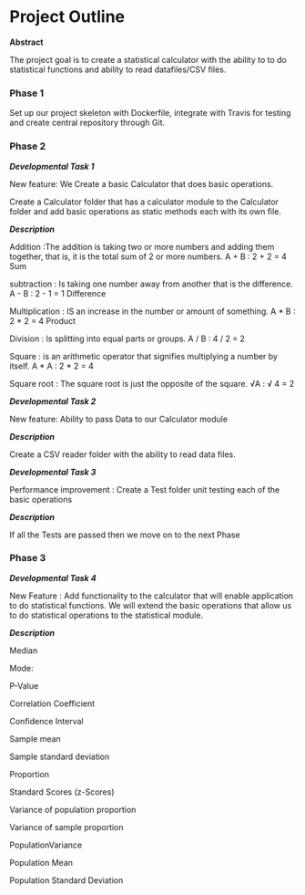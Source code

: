 # Project Outline 



**Abstract** 

The project  goal is to create a statistical calculator with the ability to to do statistical functions and ability to read datafiles/CSV files.

### Phase 1
Set up our project skeleton  with Dockerfile, integrate with Travis for testing and create central repository through Git.


### Phase 2 

***Developmental Task 1*** 

New feature: We Create a basic Calculator that does  basic operations. 

Create a Calculator folder that has a calculator module  to the Calculator folder and add basic operations as static methods each with its own file.

***Description***

Addition :The addition is taking two or more numbers and adding them together, that is, it is the total sum of 2 or more numbers. A + B : 2 + 2 = 4 Sum 

subtraction : Is taking one number away from another that is the difference. A - B  : 2 - 1 = 1 Difference

Multiplication :  IS an increase in the number or amount of something. A * B  : 2 * 2 = 4 Product

Division : Is splitting into equal parts or groups. A / B : 4 / 2 = 2 

Square : is an arithmetic operator that signifies multiplying a number by itself. A * A : 2 * 2 = 4

Square root : The square root is just the opposite of the square. √A  : √ 4 = 2



***Developmental Task 2***

New feature: Ability to pass Data to our Calculator module

***Description***

Create a CSV reader folder  with the ability to read  data files.



***Developmental Task 3***

Performance improvement : Create a Test folder  unit testing each of the basic operations

***Description***

 If all the Tests are passed then we move on to the next Phase 



### Phase 3

***Developmental Task 4***

New Feature : Add functionality to the calculator that will enable application to do  statistical functions.
We will extend the basic operations that allow us to do statistical operations to the statistical module. 

***Description***

Median

Mode:

P-Value 

Correlation Coefficient

Confidence Interval

Sample mean

Sample standard deviation

Proportion

Standard Scores (z-Scores)

Variance of population proportion

Variance of sample proportion

PopulationVariance

Population Mean

Population Standard Deviation

